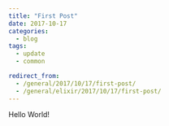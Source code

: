 ```yaml
---
title: "First Post"
date: 2017-10-17
categories:
  - blog
tags:
  - update
  - common

redirect_from:
  - /general/2017/10/17/first-post/
  - /general/elixir/2017/10/17/first-post/
---
```


Hello World!
